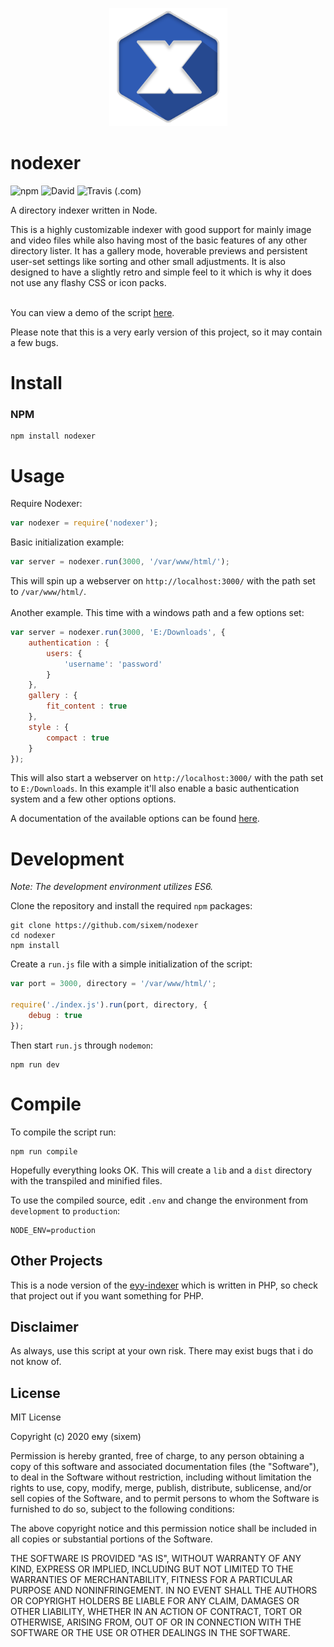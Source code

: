 <p align="center">
  <img width="189" height="189" src="/public/favicon.png">
</p>

# nodexer

<img alt="npm" src="https://img.shields.io/npm/v/nodexer?style=flat-square"> <img alt="David" src="https://img.shields.io/david/sixem/nodexer?style=flat-square"> <img alt="Travis (.com)" src="https://img.shields.io/travis/com/sixem/nodexer?style=flat-square">

A directory indexer written in Node.

This is a highly customizable indexer with good support for mainly image and video files while also having most of the basic features of any other directory lister. It has a gallery mode, hoverable previews and persistent user-set settings like sorting and other small adjustments. It is also designed to have a slightly retro and simple feel to it which is why it does not use any flashy CSS or icon packs.
<br><br>

You can view a demo of the script [here](https://index.five.sh/).

Please note that this is a very early version of this project, so it may contain a few bugs.

# Install
### NPM
```
npm install nodexer
```

# Usage
Require Nodexer:
```javascript
var nodexer = require('nodexer');
```
Basic initialization example:
```javascript
var server = nodexer.run(3000, '/var/www/html/');
```
This will spin up a webserver on `http://localhost:3000/` with the path set to `/var/www/html/`.
<br><br>
Another example. This time with a windows path and a few options set:
```javascript
var server = nodexer.run(3000, 'E:/Downloads', {
	authentication : {
		users: {
			'username': 'password'
		}
	},
	gallery : {
		fit_content : true
	},
	style : {
		compact : true
	}
});
```
This will also start a webserver on `http://localhost:3000/` with the path set to `E:/Downloads`. In this example it'll also enable a basic authentication system and a few other options options.

A documentation of the available options can be found [here](https://github.com/sixem/nodexer/wiki/Documentation#options).

# Development

*Note: The development environment utilizes ES6.*

Clone the repository and install the required `npm` packages:
```
git clone https://github.com/sixem/nodexer
cd nodexer
npm install
```
Create a `run.js` file with a simple initialization of the script:
```javascript
var port = 3000, directory = '/var/www/html/';

require('./index.js').run(port, directory, {
	debug : true
});
```
Then start `run.js` through `nodemon`:
```
npm run dev
```
# Compile
To compile the script run:
```
npm run compile
```
Hopefully everything looks OK. This will create a `lib` and a `dist` directory with the transpiled and minified files.

To use the compiled source, edit `.env` and change the environment from `development` to `production`:
```
NODE_ENV=production
```
## Other Projects
This is a node version of the [eyy-indexer](https://github.com/sixem/eyy-indexer) which is written in PHP, so check that project out if you want something for PHP.
## Disclaimer
As always, use this script at your own risk. There may exist bugs that i do not know of.

## License

MIT License

Copyright (c) 2020 ему (sixem)

Permission is hereby granted, free of charge, to any person obtaining a copy
of this software and associated documentation files (the "Software"), to deal
in the Software without restriction, including without limitation the rights
to use, copy, modify, merge, publish, distribute, sublicense, and/or sell
copies of the Software, and to permit persons to whom the Software is
furnished to do so, subject to the following conditions:

The above copyright notice and this permission notice shall be included in all
copies or substantial portions of the Software.

THE SOFTWARE IS PROVIDED "AS IS", WITHOUT WARRANTY OF ANY KIND, EXPRESS OR
IMPLIED, INCLUDING BUT NOT LIMITED TO THE WARRANTIES OF MERCHANTABILITY,
FITNESS FOR A PARTICULAR PURPOSE AND NONINFRINGEMENT. IN NO EVENT SHALL THE
AUTHORS OR COPYRIGHT HOLDERS BE LIABLE FOR ANY CLAIM, DAMAGES OR OTHER
LIABILITY, WHETHER IN AN ACTION OF CONTRACT, TORT OR OTHERWISE, ARISING FROM,
OUT OF OR IN CONNECTION WITH THE SOFTWARE OR THE USE OR OTHER DEALINGS IN THE
SOFTWARE.